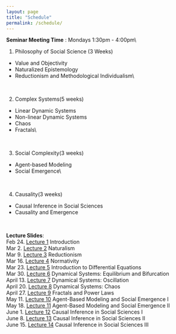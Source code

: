 ```yaml
---
layout: page
title: "Schedule"
permalink: /schedule/
---
```


**Seminar Meeting Time** : Mondays 1:30pm - 4:00pm\\
<br>

1. Philosophy of Social Science (3 Weeks)
  * Value and Objectivity
  * Naturalized Epistemology 
  * Reductionism and Methodological Individualism\\
<br>

2. Complex Systems(5 weeks)
  *  Linear Dynamic Systems
  *  Non-linear Dynamic Systems
  *  Chaos
  *  Fractals\\
<br>

3. Social Complexity(3 weeks)
  *  Agent-based Modeling
  *  Social Emergence\\
<br>

4. Causality(3 weeks)
  *  Causal Inference in Social Sciences
  *  Causality and Emergence
<br>

**Lecture Slides**:
<br>
Feb 24. [Lecture 1](/assets/week1_cbss.pdf) Introduction
<br>
Mar 2. [Lecture 2](/assets/naturalism.pdf) Naturalism
<br>
Mar 9. [Lecture 3](/assets/reductionism.pdf) Reductionism
<br>
Mar 16. [Lecture 4](/assets/norm.pdf) Normativity
<br>
Mar 23. [Lecture 5](/assets/DE_intro.pdf) Introduction to Differential Equations
<br>
Mar 30. [Lecture 6](/assets/bifurcation.pdf) Dynamical Systems: Equilibrium and Bifurcation
<br>
April 13. [Lecture 7](/assets/oscillation.pdf) Dynamical Systems: Oscillation
<br>
April 20. [Lecture 8](/assets/chaos.pdf) Dynamical Systems: Chaos
<br>
April 27. [Lecture 9](/assets/fractals.pdf) Fractals and Power Laws
<br>
May 11. [Lecture 10](/assets/ABM1.pdf) Agent-Based Modeling and Social Emergence I
<br>
May 18. [Lecture 11](/assets/ABM2.pdf) Agent-Based Modeling and Social Emergence II
<br>
June 1. [Lecture 12](/assets/causation1.pdf) Causal Inference in Social Sciences I
<br>
June 8. [Lecture 13](/assets/causationII.pdf) Causal Inference in Social Sciences II
<br>
June 15. [Lecture 14](/assets/causationII.pdf) Causal Inference in Social Sciences III